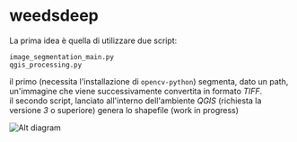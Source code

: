 # weedsdeep

La prima idea è quella di utilizzare due script:

```
image_segmentation_main.py
qgis_processing.py
```

il primo (necessita l'installazione di `opencv-python`) segmenta, dato un path, un'immagine che viene successivamente convertita in formato _TIFF_.  
il secondo script, lanciato all'interno dell'ambiente _QGIS_ (richiesta la versione _3_ o superiore) genera lo shapefile (work in progress)

![Alt diagram](https://i.ibb.co/w04s7rv/diag.png)
